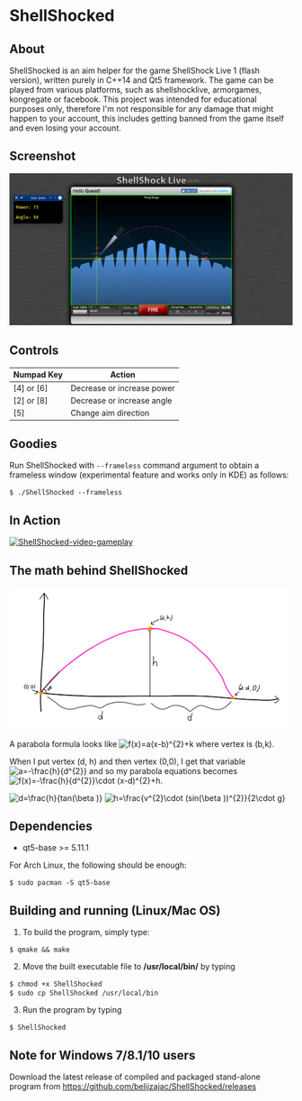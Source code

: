 # ShellShocked

## About

ShellShocked is an aim helper for the game ShellShock Live 1 (flash version), written purely in C++14 and Qt5 framework. The game can be played from various platforms, such as shellshocklive, armorgames, kongregate or facebook. This project was intended for educational purposes only, therefore I'm not responsible for any damage that might happen to your account, this includes getting banned from the game itself and even losing your account.

## Screenshot

![ShellShocked-screenshot-01](/img/preview.png)

## Controls

| Numpad Key                     | Action                        |
| ------------------------------ | ----------------------------- |
| [4] or [6]                     | Decrease or increase power  |
| [2] or [8]                     | Decrease or increase angle  |
| [5]                            | Change aim direction          |

## Goodies

Run ShellShocked with `--frameless` command argument to obtain a frameless window (experimental feature and works only in KDE) as follows:

```
$ ./ShellShocked --frameless
```

## In Action

[![ShellShocked-video-gameplay](https://i.imgur.com/SXnQS7H.png)](https://www.youtube.com/watch?v=Y8vYkNeAsbE)

## The math behind ShellShocked

![ShellShocked-parabola](/img/parabola_graph.png)

A parabola formula looks like <img src="http://latex.codecogs.com/gif.latex?f(x)=a(x-b)^{2}&plus;k" title="f(x)=a(x-b)^{2}+k" /> where vertex is (b,k).

When I put vertex (d, h) and then vertex (0,0), I get that variable <img src="http://latex.codecogs.com/gif.latex?a=-\frac{h}{d^{2}}" title="a=-\frac{h}{d^{2}}" /> and so my parabola equations becomes
<img src="http://latex.codecogs.com/gif.latex?f(x)=-\frac{h}{d^{2}}\cdot&space;(x-d)^{2}&plus;h" title="f(x)=-\frac{h}{d^{2}}\cdot (x-d)^{2}+h" />.

<img src="http://latex.codecogs.com/gif.latex?d=\frac{h}{tan(\beta&space;)}" title="d=\frac{h}{tan(\beta )}" />

<img src="http://latex.codecogs.com/gif.latex?h=\frac{v^{2}\cdot&space;(sin(\beta&space;))^{2}}{2\cdot&space;g}" title="h=\frac{v^{2}\cdot (sin(\beta ))^{2}}{2\cdot g}" />

## Dependencies

* qt5-base >= 5.11.1

For Arch Linux, the following should be enough:

	$ sudo pacman -S qt5-base

## Building and running (Linux/Mac OS)

1. To build the program, simply type:

```
$ qmake && make
```
	
2. Move the built executable file to <b>/usr/local/bin/</b> by typing
```
$ chmod +x ShellShocked
$ sudo cp ShellShocked /usr/local/bin
```
3. Run the program by typing
```
$ ShellShocked
```

## Note for Windows 7/8.1/10 users

Download the latest release of compiled and packaged stand-alone program from https://github.com/belijzajac/ShellShocked/releases
